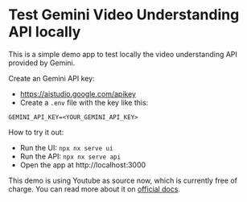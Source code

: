 # Test Gemini Video Understanding API locally

This is a simple demo app to test locally the video understanding API provided by Gemini.

Create an Gemini API key:
- https://aistudio.google.com/apikey
- Create a `.env` file with the key like this:
```text
GEMINI_API_KEY=<YOUR_GEMINI_API_KEY>
```

How to try it out:
- Run the UI: `npx nx serve ui`
- Run the API: `npx nx serve api`
- Open the app at http://localhost:3000

This demo is using Youtube as source now, which is currently free of charge.
You can read more about it on [official docs](https://ai.google.dev/gemini-api/docs/video-understanding#youtube).
